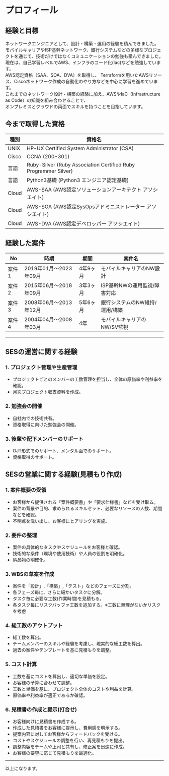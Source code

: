 # プロフィール

## 経験と目標
ネットワークエンジニアとして、設計・構築・運用の経験を積んできました。  
モバイルキャリアやISP基幹ネットワーク、銀行システムなどの多様なプロジェクトを通じて、技術だけではなくコミュニケーションの勉強も積んできました。  
現在は、自己学習レベルでAWS、インフラのコード化(Iac)などを勉強しています。  
AWS認定資格（SAA、SOA、DVA）を取得し、
Terraformを用いたAWSリソース、Ciscoネットワーク作成の自動化のやり方などを中心に学習を進めています。  
これまでのネットワーク設計・構築の経験に加え、AWSやIaC（Infrastructure as Code）の知識を組み合わせることで、  
オンプレミスとクラウドの両面でスキルを持つことを目指しています。

## 今まで取得した資格

| 種別  | 資格名                                                       |
|-------|--------------------------------------------------------------|
| UNIX  | HP-UX Certified System Administrator (CSA)                   |
| Cisco | CCNA (200-301)                                               |
| 言語  | Ruby-Silver (Ruby Association Certified Ruby Programmer Silver) |
| 言語  | Python3基礎 (Python3 エンジニア認定基礎)                         |
| Cloud | AWS-SAA (AWS認定ソリューションアーキテクト アソシエイト)       |
| Cloud | AWS-SOA (AWS認定SysOpsアドミニストレーター アソシエイト)      |
| Cloud | AWS-DVA (AWS認定デベロッパー アソシエイト)                   |

## 経験した案件

| No   | 時期                  | 期間    | 案件名                           |
|------|-------------------------|---------|-------------------------------------------|
| 案件1 | 2019年01月～2023年09月 | 4年9ヶ月 | モバイルキャリアのNW設計           |
| 案件2 | 2015年06月～2018年09月 | 3年3ヶ月 | ISP基幹NWの運用監視/障害対応        |
| 案件3 | 2008年06月～2013年12月 | 5年6ヶ月 | 銀行システムのNW維持/運用/構築      |
| 案件4 | 2004年04月～2008年03月 | 4年  　 | モバイルキャリアのNW/SV監視             |

---

## SESの運営に関する経験

### 1. **プロジェクト管理や生産管理**
  - プロジェクトごとのメンバーの工数管理を担当し、全体の原価率や利益率を確認。
  - 月次プロジェクト収支資料を作成。

### 2. **勉強会の開催**
  - 自社内での技術共有。
  - 資格取得に向けた勉強会の開催。

### 3. **後輩や配下メンバーのサポート**
  - OJT形式でのサポート、メンタル面でのサポート。
  - 資格取得のサポート。


## SESの営業に関する経験(見積もり作成)

### 1. **案件概要の受領**
  - お客様から提供される「案件概要書」や「要求仕様書」などを受け取る。
  - 案件の背景や目的、求められるスキルセット、必要なリソースの人数、期間などを確認。
  - 不明点を洗い出し、お客様にヒアリングを実施。

### 2. **要件の整理**
  - 案件の具体的なタスクやスケジュールをお客様と確認。
  - 技術的な条件（環境や使用技術）や人員の役割を明確化。
  - 納品物の明確化。

### 3. **WBSの草案を作成**
  - 案件を「設計」,「構築」,「テスト」などのフェーズに分割。
  - 各フェーズ毎に、さらに細かいタスクに分解。
  - タスク毎に必要な工数(作業時間)を見積もる。
  - 各タスク毎にリスクバッファ工数を追加する。※工数に無理がないかリスクを考慮

### 4. **総工数のアウトプット**
  - 総工数を算出。
  - チームメンバーのスキルや経験を考慮し、現実的な総工数を算出。
  - 過去の案件やテンプレートを基に見積もりを調整。

### 5. **コスト計算**
  - 工数を基にコストを算出し、適切な単価を設定。
  - お客様の予算に合わせて調整。
  - 工数と単価を基に、プロジェクト全体のコストや利益を計算。
  - 原価率や利益率が適正であるか確認。

### 6. **見積書の作成と提示(打合せ)**
  - お客様向けに見積書を作成する。
  - 作成した見積書をお客様に提示し、費用感を明示する。
  - 提案内容に対してお客様からフィードバックを受ける。
  - コストやスケジュールの調整を行い、再見積もりを提出。
  - 調整内容をチームや上司と共有し、修正案を迅速に作成。
  - お客様の要望に応じて見積もりを最適化。

---
以上になります。
